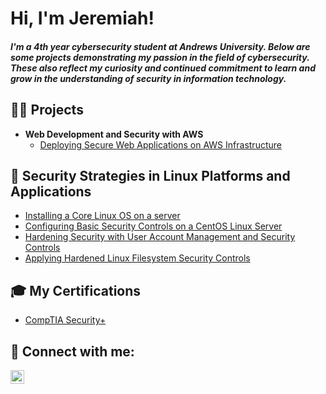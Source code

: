<h1>Hi, I'm Jeremiah! <h5>I'm a 4th year cybersecurity student at Andrews University. Below are some projects demonstrating my passion in the field of cybersecurity. These also reflect my curiosity and continued commitment to learn and grow in the understanding of security in information technology.</h5>
</h1>

<h2>👨‍💻 Projects</h2>

- <b>Web Development and Security with AWS</b>
  - [Deploying Secure Web Applications on AWS Infrastructure](https://github.com/JeremiahBahadur/Web-Design-Development-and-Security/blob/main/README.md)

<h2>🐧 Security Strategies in Linux Platforms and Applications</h2>

- [Installing a Core Linux OS on a server](https://github.com/JeremiahBahadur/CoreLinuxOS)
- [Configuring Basic Security Controls on a CentOS Linux Server](https://github.com/JeremiahBahadur/Security-Controls)
- [Hardening Security with User Account Management and Security Controls](https://github.com/JeremiahBahadur/Hardening-Security)
- [Applying Hardened Linux Filesystem Security Controls](https://github.com/JeremiahBahadur/Hardened-Linux-Filesystem/blob/main/README.md)

<h2> 🎓 My Certifications</h2>

- [CompTIA Security+](https://www.credly.com/badges/cfcac522-e5c6-4570-9fbc-20c3d66eed83/linked_in_profile)

<h2> 🤳 Connect with me:</h2>

[<img align="left" alt="JoshMadakor | LinkedIn" width="22px" src="https://cdn.jsdelivr.net/npm/simple-icons@v3/icons/linkedin.svg" />][linkedin]

[linkedin]: https://www.linkedin.com/in/jeremiah-bahadur-29a46a234

